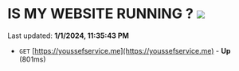 # IS MY WEBSITE RUNNING ? [![](https://img.shields.io/static/v1?label=Sponsor&message=%E2%9D%A4&logo=GitHub&color=%23fe8e86)](https://github.com/sponsors/<username>)

Last updated: **1/1/2024, 11:35:43 PM**

- `GET` [https://youssefservice.me](https://youssefservice.me) - **Up** (801ms)
